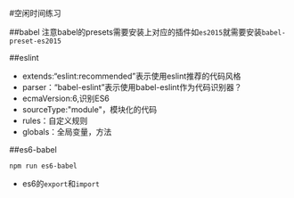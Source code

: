 #空闲时间练习

##babel
注意babel的presets需要安装上对应的插件如`es2015`就需要安装`babel-preset-es2015`

##eslint
- extends:“eslint:recommended”表示使用eslint推荐的代码风格
- parser：“babel-eslint”表示使用babel-eslint作为代码识别器？
- ecmaVersion:6,识别ES6
- sourceType:"module"，模块化的代码
- rules：自定义规则
- globals：全局变量，方法

##es6-babel

`npm run es6-babel`
- es6的`export`和`import`
